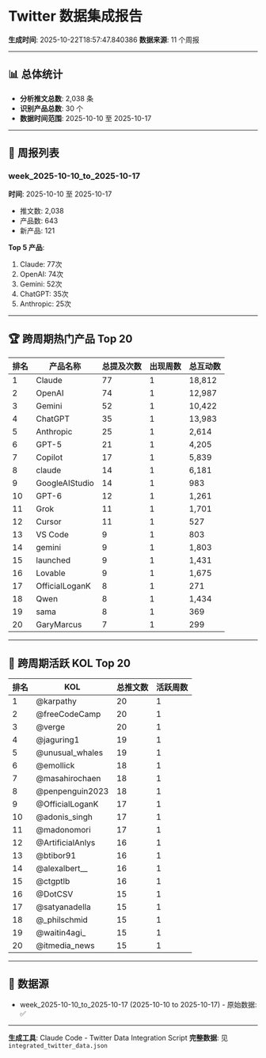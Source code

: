 # Twitter 数据集成报告

**生成时间**: 2025-10-22T18:57:47.840386
**数据来源**: 11 个周报

---

## 📊 总体统计

- **分析推文总数**: 2,038 条
- **识别产品总数**: 30 个
- **数据时间范围**: 2025-10-10 至 2025-10-17

---

## 📅 周报列表

### week_2025-10-10_to_2025-10-17
**时间**: 2025-10-10 至 2025-10-17
- 推文数: 2,038
- 产品数: 643
- 新产品: 121

**Top 5 产品**:
1. Claude: 77次
2. OpenAI: 74次
3. Gemini: 52次
4. ChatGPT: 35次
5. Anthropic: 25次


---

## 🏆 跨周期热门产品 Top 20

| 排名 | 产品名称 | 总提及次数 | 出现周数 | 总互动数 |
|------|----------|------------|----------|----------|
| 1 | Claude | 77 | 1 | 18,812 |
| 2 | OpenAI | 74 | 1 | 12,987 |
| 3 | Gemini | 52 | 1 | 10,422 |
| 4 | ChatGPT | 35 | 1 | 13,983 |
| 5 | Anthropic | 25 | 1 | 2,614 |
| 6 | GPT-5 | 21 | 1 | 4,205 |
| 7 | Copilot | 17 | 1 | 5,839 |
| 8 | claude | 14 | 1 | 6,181 |
| 9 | GoogleAIStudio | 14 | 1 | 983 |
| 10 | GPT-6 | 12 | 1 | 1,261 |
| 11 | Grok | 11 | 1 | 1,701 |
| 12 | Cursor | 11 | 1 | 527 |
| 13 | VS Code | 9 | 1 | 803 |
| 14 | gemini | 9 | 1 | 1,803 |
| 15 | launched | 9 | 1 | 1,431 |
| 16 | Lovable | 9 | 1 | 1,675 |
| 17 | OfficialLoganK | 8 | 1 | 271 |
| 18 | Qwen | 8 | 1 | 1,434 |
| 19 | sama | 8 | 1 | 369 |
| 20 | GaryMarcus | 7 | 1 | 299 |

---

## 👥 跨周期活跃 KOL Top 20

| 排名 | KOL | 总推文数 | 活跃周数 |
|------|-----|----------|----------|
| 1 | @karpathy | 20 | 1 |
| 2 | @freeCodeCamp | 20 | 1 |
| 3 | @verge | 20 | 1 |
| 4 | @jaguring1 | 19 | 1 |
| 5 | @unusual_whales | 19 | 1 |
| 6 | @emollick | 18 | 1 |
| 7 | @masahirochaen | 18 | 1 |
| 8 | @penpenguin2023 | 18 | 1 |
| 9 | @OfficialLoganK | 17 | 1 |
| 10 | @adonis_singh | 17 | 1 |
| 11 | @madonomori | 17 | 1 |
| 12 | @ArtificialAnlys | 16 | 1 |
| 13 | @btibor91 | 16 | 1 |
| 14 | @alexalbert__ | 16 | 1 |
| 15 | @ctgptlb | 16 | 1 |
| 16 | @DotCSV | 15 | 1 |
| 17 | @satyanadella | 15 | 1 |
| 18 | @_philschmid | 15 | 1 |
| 19 | @waitin4agi_ | 15 | 1 |
| 20 | @itmedia_news | 15 | 1 |

---

## 📂 数据源

- week_2025-10-10_to_2025-10-17 (2025-10-10 to 2025-10-17) - 原始数据: ✅

---

**生成工具**: Claude Code - Twitter Data Integration Script
**完整数据**: 见 `integrated_twitter_data.json`
